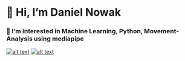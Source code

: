 # 👋 Hi, I’m Daniel Nowak

### 👀 I’m interested in Machine Learning, Python, Movement-Analysis using mediapipe


[![alt text][image_linkedin]][hyperlink_linkedin]   [![alt text][image_sof]][hyperlink_sof]

[hyperlink_linkedin]: https://www.linkedin.com/in/daniel-nowak-124943162/
[image_linkedin]: https://img.shields.io/badge/LinkedIn-0077B5?style=for-the-badge&logo=linkedin&logoColor=white




[hyperlink_sof]: https://stackoverflow.com/users/16321574/daniel
[image_sof]: https://img.shields.io/badge/Stack_Overflow-FE7A16?style=for-the-badge&logo=stack-overflow&logoColor=white
